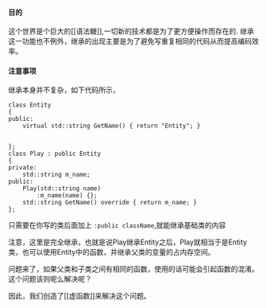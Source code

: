 #### 目的
这个世界是个巨大的[[语法糖]],一切新的技术都是为了更方便操作而存在的.
继承这一功能也不例外，继承的出现主要是为了避免写重复相同的代码从而提高编码效率。


#### 注意事项
继承本身并不复杂，如下代码所示，

```
class Entity 
{
public:
	virtual std::string GetName() { return "Entity"; }
	

};
class Play : public Entity
{
private:
	std::string m_name;
public:
	Play(std::string name) 
		:m_name(name) {};
	std::string GetName() override { return m_name; }
};
```
只需要在你写的类后面加上 `:public className`,就能继承基础类的内容

注意，这里是完全继承，也就是说Play继承Entity之后，Play就相当于是Entity类，也可以使用Entity中的函数，并继承父类的变量的占内存空间。

问题来了，如果父类和子类之间有相同的函数，使用的话可能会引起函数的混淆。这个问题该则呢么解决呢？

因此，我们创造了[[虚函数]]来解决这个问题。